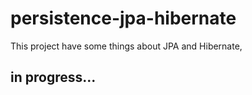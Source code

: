 # persistence-jpa-hibernate
This project have some things about JPA and Hibernate,

## in progress...
